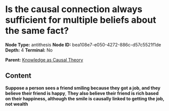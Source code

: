 # Is the causal connection always sufficient for multiple beliefs about the same fact?

**Node Type:** antithesis
**Node ID:** bea108e7-e050-4272-886c-d57c5521f1de
**Depth:** 4
**Terminal:** No

**Parent:** [Knowledge as Causal Theory](knowledge-as-causal-theory-synthesis-6ad482a2-7fa2-4d67-b89c-e38da44e4516.md)

## Content

**Suppose a person sees a friend smiling because they got a job, and they believe their friend is happy**, **They also believe their friend is rich based on their happiness, although the smile is causally linked to getting the job, not wealth**
